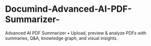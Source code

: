 # Documind-Advanced-AI-PDF-Summarizer-
Advanced AI PDF Summarizer • Upload, preview &amp; analyze PDFs with summaries, Q&amp;A, knowledge graph, and visual insights.
